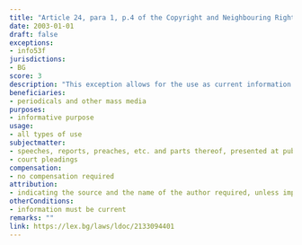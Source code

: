 ```yaml
---
title: "Article 24, para 1, p.4 of the Copyright and Neighbouring Rights Law (Член 24, ал.1, т.4 от Закона за авторското право и сродните му права)"
date: 2003-01-01 
draft: false
exceptions:
- info53f
jurisdictions:
- BG
score: 3
description: "This exception allows for the use as current information in periodicals and other mass media of speeches, reports, preaches, etc. and parts thereof, presented at public meetings, as well as court pleadings, indicating the source and the name of the author, unless impossible." 
beneficiaries:
- periodicals and other mass media
purposes: 
- informative purpose
usage:
- all types of use
subjectmatter:
- speeches, reports, preaches, etc. and parts thereof, presented at public meetings, 
- court pleadings
compensation:
- no compensation required
attribution: 
- indicating the source and the name of the author required, unless impossible
otherConditions: 
- information must be current
remarks: ""
link: https://lex.bg/laws/ldoc/2133094401
---
```

